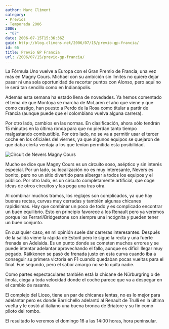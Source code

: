 ```yaml
---
author: Marc Climent
category:
- Previos
- Temporada 2006
2006:
- "07"
date: 2006-07-15T15:36:36Z
guid: http://blog.climens.net/2006/07/15/previo-gp-francia/
id: 66
title: Previo GP Francia
url: /2006/07/15/previo-gp-francia/
---
```


La Fórmula Uno vuelve a Europa con el Gran Premio de Francia, una vez más en Magny Cours. Michael con su ambición sin límites no quiere dejar pasar ni una sola oportunidad de recortar puntos con Alonso, pero aquí no le será tan sencillo como en Indianápolis.

Además esta semana ha estado llena de novedades. Ya hemos comentado el tema de que Montoya se marcha de McLaren el año que viene y que como castigo, han puesto a Perdo de la Rosa como titular a partir de Francia (aunque puede que el colombiano vuelva alguna carrera).

Por otro lado, cambios en las normas. En clasificación, ahora sólo tendrán 15 minutos en la última ronda para que no pierdan tanto tiempo malgastando combustible. Por otro lado, no se va a permitir usar el tercer coche en los oficiales del viernes, ya que algunos equipos se quejaron de que daba cierta ventaja a los que tenían permitida esta posibilidad.

![Circuit de Nevers Magny Cours](http://f1blog.climens.net/files/2006/07/France.png)

Mucho se dice que Magny Cours es un circuito soso, aséptico y sin interés especial. Por un lado, su localización no es muy interesante, Nevers es bonito, pero no un sitio divertido para albergar a todos los equipos y el público. Por otro lado, es un circuito completamente artificial, que coge ideas de otros circuitos y las pega una tras otra.

Al combinar muchos tramos, los reglajes son complicados, ya que hay buenas rectas, curvas muy cerradas y también algunas chicanes rapidísimas. Hay que combinar un poco de todo y es complicado encontrar un buen equilibrio. Esto en principio favorece a los Renault pero ya veremos porque los Ferrari/Bridgestone son siempre una incógnita y pueden tener un buen conjunto.
  
En cualquier caso, en mi opinión suele dar carreras interesantes. Después de la salida viene la rápida de Estoril pero le sigue la recta y una fuerte frenada en Adelaida. Es un punto donde se cometen muchos errores y se puede intentar adelantar aprovechando el fallo, aunque es dificil llegar muy pegado. Räikkonen se pasó de frenada justo en esta curva cuando iba a conseguir su primera victoria en F1 cuando quedaban pocas vueltas para el final. Fue segundo, pero el sabor amargo no se lo quita nadie.
  
Como partes espectaculares también está la chicane de Nürburgring o de Imola, ciega a toda velocidad donde el coche parece que va a despegar en el cambio de rasante.

El complejo del Liceo, tiene un par de chicanes lentas, no es lo mejor para adelantar pero es donde Barrichello adelantó al Renault de Trulli en la última vuelta y le costó al italiano una buena bronca de Briatore y su fin como piloto del rombo.
  
El resultado lo veremos el domingo 16 a las 14:00 horas, hora peninsular.